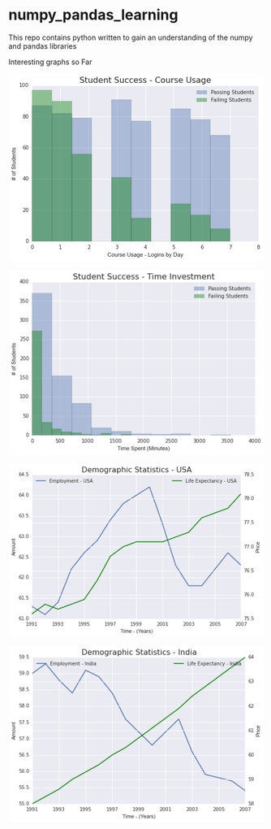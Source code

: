 # numpy_pandas_learning
This repo contains python written to gain an understanding of the numpy and pandas libraries


Interesting graphs so Far


![Alt text](/Days1.jpeg?raw=true)

![Alt text](/TimeInvestment1.jpeg?raw=true)

![Alt text](/demographics.jpeg?raw=true)

![Alt text](/demographics_ind.jpeg?raw=true)